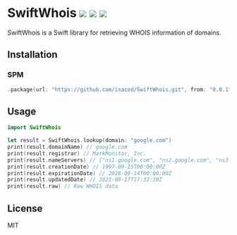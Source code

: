 # SwiftWhois <a href="https://github.com/isaced/SwiftWhois/actions/workflows/test.yml"><img src="https://github.com/isaced/SwiftWhois/actions/workflows/test.yml/badge.svg"></a> <a href="https://swift.org/package-manager/"><img src="https://img.shields.io/badge/SPM-supported-DE5C43.svg?style=flat"></a> <a href="https://raw.githubusercontent.com/isaced/SwiftWhois/master/LICENSE"><img src="https://img.shields.io/badge/license-MIT-black"></a>

SwiftWhois is a Swift library for retrieving WHOIS information of domains.

## Installation

### SPM

```swift
.package(url: "https://github.com/isaced/SwiftWhois.git", from: "0.0.1")
```

## Usage

```swift
import SwiftWhois

let result = SwiftWhois.lookup(domain: "google.com")
print(result.domainName) // google.com
print(result.registrar) // MarkMonitor, Inc.
print(result.nameServers) // ["ns1.google.com", "ns2.google.com", "ns3.google.com", "ns4.google.com"]
print(result.creationDate) // 1997-09-15T00:00:00Z
print(result.expirationDate) // 2028-09-14T00:00:00Z
print(result.updatedDate) // 2021-08-17T17:32:39Z
print(result.raw) // Raw WHOIS data
```

## License

MIT
